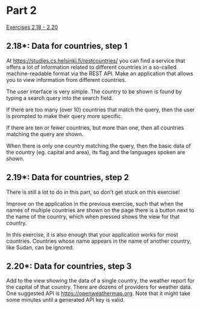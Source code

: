 # Part 2

[Exercises 2.18 - 2.20](https://fullstackopen.com/en/part2/adding_styles_to_react_app#exercises-2-18-2-20)

## 2.18\*: Data for countries, step 1

At https://studies.cs.helsinki.fi/restcountries/ you can find a service that offers a lot of information related to different countries in a so-called machine-readable format via the REST API. Make an application that allows you to view information from different countries.

The user interface is very simple. The country to be shown is found by typing a search query into the search field.

If there are too many (over 10) countries that match the query, then the user is prompted to make their query more specific.

If there are ten or fewer countries, but more than one, then all countries matching the query are shown.

When there is only one country matching the query, then the basic data of the country (eg. capital and area), its flag and the languages spoken are shown.

## 2.19\*: Data for countries, step 2

There is still a lot to do in this part, so don't get stuck on this exercise!

Improve on the application in the previous exercise, such that when the names of multiple countries are shown on the page there is a button next to the name of the country, which when pressed shows the view for that country.

In this exercise, it is also enough that your application works for most countries. Countries whose name appears in the name of another country, like Sudan, can be ignored.

## 2.20\*: Data for countries, step 3

Add to the view showing the data of a single country, the weather report for the capital of that country. There are dozens of providers for weather data. One suggested API is https://openweathermap.org. Note that it might take some minutes until a generated API key is valid.
